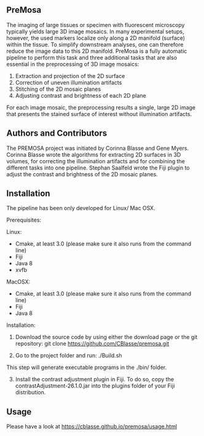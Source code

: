 PreMosa
------------------------
The imaging of large tissues or specimen with fluorescent microscopy typically yields large 3D image mosaics. In many experimental setups, however, the used markers localize only along a 2D manifold (surface) within the tissue. To simplify downstream analyses, one can therefore reduce the image data to this 2D manifold. PreMosa is a fully automatic pipeline to perform this task and three additional tasks that are also essential in the preprocessing of 3D image mosaics:

1) Extraction and projection of the 2D surface
2) Correction of uneven illumination artifacts
3) Stitching of the 2D mosaic planes
4) Adjusting contrast and brightness of each 2D plane

For each image mosaic, the preprocessing results a single, large 2D image that presents the stained surface of interest without illumination artifacts.

Authors and Contributors
-------------------------

The PREMOSA project was initiated by Corinna Blasse and Gene Myers. Corinna Blasse wrote the algorithms for extracting 2D surfaces in 3D volumes, for correcting the illumination artifacts and for combining the different tasks into one pipeline. Stephan Saalfeld wrote the Fiji plugin to adjust the contrast and brightness of the 2D mosaic planes.

Installation
-------------------------

The pipeline has been only developed for Linux/ Mac OSX.

Prerequisites:

Linux:
  - Cmake, at least 3.0 (please make sure it also runs from the command line) 
  - Fiji 
  - Java 8
  - xvfb

MacOSX:
  - Cmake, at least 3.0 (please make sure it also runs from the command line) 
  - Fiji 
  - Java 8

Installation:

1) Download the source code by using either the download page or the git repository: git clone https://github.com/CBlasse/premosa.git

2) Go to the project folder and run: ./Build.sh 

This step will generate executable programs in the ./bin/ folder. 

3) Install the contrast adjustment plugin in Fiji. To do so, copy the contrastAdjustment-26.1.0.jar into the plugins folder of your Fiji distribution.



Usage
-------------------------
Please have a look at https://cblasse.github.io/premosa/usage.html